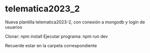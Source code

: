 # telematica2023_2

Nueva plantilla telematica2023-2, con conexión a mongodb y login de usuarios

Clonar: npm install
Ejecutar programa: npm run dev

Recuerde estar en la carpeta correspondiente

